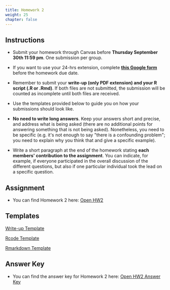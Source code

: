 ```yaml
---
title: Homework 2
weight: 25
chapter: false
---
```


## Instructions

- Submit your homework through Canvas before **Thursday September 30th 11:59 pm**. One submission per group.

- If you want to use your 24-hrs extension, complete **[this Google form](https://forms.gle/3HSsiZBAPSZ8rEYD7)** before the homework due date.

- Remember to submit your **write-up (only PDF extension) and your R script (.R or .Rmd)**. If both files are not submitted, the submission will be counted as incomplete until both files are received.

- Use the templates provided below to guide you on how your submissions should look like.

- **No need to write long answers**. Keep your answers short and precise, and address what is being asked (there are no additional points for answering something that is not being asked). Nonetheless, you need to be specific (e.g. it's not enough to say "there is a confounding problem"; you need to explain why you think that and give a specific example).

- Write a short paragraph at the end of the homework stating **each members' contribution to the assignment**. You can indicate, for example, if everyone participated in the overall discussion of the different questions, but also if one particular individual took the lead on a specific question.

## Assignment

- You can find Homework 2 here: <a onclick="ga('send', 'event', 'External-Link','click','hw2','0','Link');" href="https://sta235.netlify.app/assignments/homework/homework2/STA235H_Fall21_Homework2.html" target="_blank" class="btn btn-default"> Open HW2 <i class="fas fa-external-link-alt"></i></a>

## Templates

<a onclick="ga('send', 'event', 'External-Link','click','hw2_doc','0','Link');" href="https://sta235.netlify.app/assignments/homework/homework2/STA235H_HW2_template.docx" target="_blank" class="btn btn-default"> Write-up Template <i class="fas fa-external-link-alt"></i></a> 
<br>

<a onclick="ga('send', 'event', 'External-Link','click','hw2_code','0','Link');" href="https://sta235.netlify.app/assignments/homework/homework2/STA235H_HW2_template.R" target="_blank" class="btn btn-default"> Rcode Template <i class="fas fa-external-link-alt"></i></a> 
<br>

<a onclick="ga('send', 'event', 'External-Link','click','hw2_rmd','0','Link');" href="https://sta235.netlify.app/assignments/homework/homework2/STA235H_HW2_template.Rmd" target="_blank" class="btn btn-default"> Rmarkdown Template <i class="fas fa-external-link-alt"></i></a> 


## Answer Key

- You can find the answer key for Homework 2 here: <a onclick="ga('send', 'event', 'External-Link','click','hw2_key','0','Link');" href="https://sta235.netlify.app/assignments/homework/homework1/STA235H_Fall21_Homework2_AnswerKey.html" target="_blank" class="btn btn-default"> Open HW2 Answer Key <i class="fas fa-external-link-alt"></i></a>